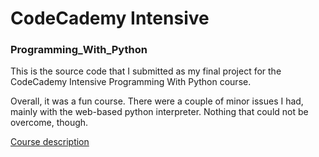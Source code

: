 # CodeCademy Intensive

### Programming_With_Python

This is the source code that I submitted as my final project for the CodeCademy Intensive Programming With Python course.

Overall, it was a fun course. There were a couple of minor issues I had, mainly with the web-based python interpreter. Nothing that could not  be overcome, though.

[Course description](https://www.codecademy.com/pro/intensive/programming-with-python)

